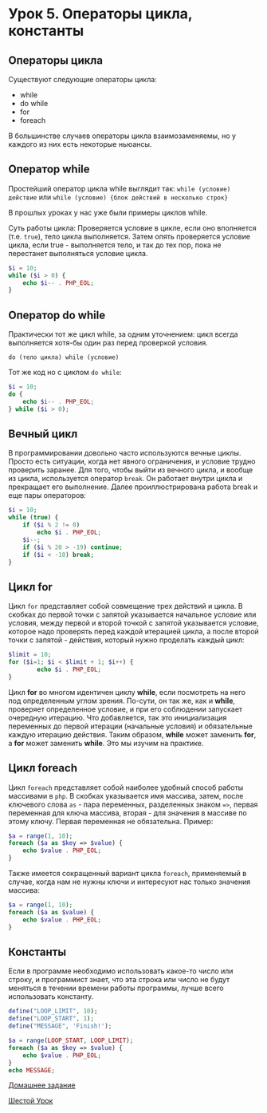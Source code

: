 # Урок 5. Операторы цикла, константы

## Операторы цикла
Существуют следующие операторы цикла:

* while
* do while
* for
* foreach

В большинстве случаев операторы цикла взаимозаменяемы, но у каждого из них есть некоторые ньюансы.

## Оператор while

Простейший оператор цикла while выглядит так:
`while (условие) действие`
или
`while (условие) {блок действий в несколько строк}`

В прошлых уроках у нас уже были примеры циклов while.

Суть работы цикла: Проверяется условие в цикле, если оно вполняется (т.е. `true`), тело цикла выполняется. Затем опять проверяется условие цикла, если true - выполняется тело, и так до тех пор, пока не перестанет выполняться условие цикла.

```php
$i = 10;
while ($i > 0) {
    echo $i-- . PHP_EOL;
}
```

## Оператор do while 

Практически тот же цикл while, за одним уточнением: цикл всегда выполняется хотя-бы один раз перед проверкой условия. 

`do (тело цикла) while (условие)`

Тот же код но с циклом `do while`:

```php
$i = 10;
do {
    echo $i-- . PHP_EOL;
} while ($i > 0);
```

## Вечный цикл

В программировании довольно часто используются вечные циклы. Просто есть ситуации, когда нет явного ограничения, и условие трудно проверить заранее. Для того, чтобы выйти из вечного цикла, и вообще из цикла, используется оператор `break`. Он работает внутри цикла и прекращает его выполнение. Далее проиллюстрирована работа break и еще пары операторов:

```php
$i = 10;
while (true) {
    if ($i % 2 != 0)
        echo $i . PHP_EOL;
    $i--;
    if ($i % 20 > -19) continue;
    if ($i < -10) break;
}
```

## Цикл for

Цикл `for` представляет собой совмещение трех действий и цикла. В скобках до первой точки с запятой указывается начальное условие или условия, между первой и второй точкой с запятой указывается условие, которое надо проверять перед каждой итерацией цикла, а после второй точки с запятой - действия, который нужно проделать каждый цикл:

```php
$limit = 10;
for ($i=1; $i < $limit + 1; $i++) { 
        echo $i . PHP_EOL;
}
```

Цикл **for** во многом идентичен циклу **while**, если посмотреть на него под определенным углом зрения. По-сути, он так же, как и **while**, проверяет определенное условие, и при его соблюдении запускает очередную итерацию. Что добавляется, так это инициализация переменных до первой итерации (начальные условия) и обязательные каждую итерацию действия. Таким образом, **while** может заменить **for**, а **for** может заменить **while**. Это мы изучим на практике.


## Цикл foreach

Цикл `foreach` представляет собой наиболее удобный способ работы  массивами в `php`. В скобках указывается имя массива, затем, после ключевого слова `as` - пара переменных, разделенных знаком `=>`, первая переменная для ключа массива, вторая - для значения в массиве по этому ключу. Первая переменная не обязательна. Пример:

```php
$a = range(1, 10);
foreach ($a as $key => $value) {
    echo $value . PHP_EOL;
}
```

Также имеется сокращенный вариант цикла `foreach`, применяемый в случае, когда нам не нужны ключи и интересуют нас только значения массива:

```php
$a = range(1, 10);
foreach ($a as $value) {
    echo $value . PHP_EOL;
}
```


## Константы

Если в программе необходимо использовать какое-то число или строку, и программист знает, что эта строка или число не будут меняться в течении времени работы программы, лучше всего использовать константу.

```php
define("LOOP_LIMIT", 10);
define("LOOP_START", 1);
define("MESSAGE", 'Finish!');

$a = range(LOOP_START, LOOP_LIMIT);
foreach ($a as $key => $value) {
    echo $value . PHP_EOL;
}
echo MESSAGE;
```


[Домашнее задание](05_homework.md)

[Шестой Урок](06_lesson.md)
